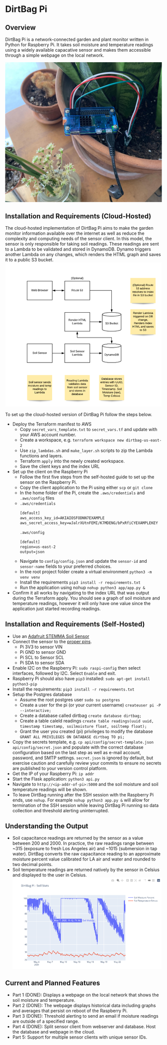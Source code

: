 # DirtBag Pi

## Overview
DirtBag Pi is a network-connected garden and plant monitor written in Python for Raspberry Pi. It takes soil moisture and temperature readings using a widely available capacative sensor and makes them accessible through a simple webpage on the local network.

![DirtBag Pi](img/dbp.jpg?raw=true "DirtBag Pi")

## Installation and Requirements (Cloud-Hosted)
The cloud-hosted implementation of DirtBag Pi aims to make the garden monitor information available over the internet as well as reduce the complexity and computing needs of the sensor client. In this model, the sensor is only responsible for taking soil readings. These readings are sent to a Lambda to be validated and stored in DynamoDB. Dynamo triggers another Lambda on any changes, which renders the HTML graph and saves it to a public S3 bucket.
![Cloud-hosted implementation](img/cloud.png?raw=true "Cloud-hosted implementation")

To set up the cloud-hosted version of DirtBag Pi follow the steps below.
* Deploy the Terraform manifest to AWS
    * Copy `secret_vars_template.txt` to `secret_vars.tf` and update with your AWS account number.
    * Create a workspace, e.g. `terraform workspace new dirtbag-us-east-2`
    * Use `zip_lambdas.sh` and `make_layer.sh` scripts to zip the Lambda functions and layers.
    * Terraform `apply` into the newly created workspace.
    * Save the client keys and the index URL
* Set up the client on the Raspberry Pi
    * Follow the first five steps from the self-hosted guide to set up the sensor on the Raspberry Pi.
    * Copy the client application to the Pi using either `scp` or `git clone`
    * In the home folder of the Pi, create the `.aws/credentials` and `.aws/config` files
    * `.aws/credentials` 
      ```
      [default]
      aws_access_key_id=AKIAIOSFODNN7EXAMPLE
      aws_secret_access_key=wJalrXUtnFEMI/K7MDENG/bPxRfiCYEXAMPLEKEY
      ```
      `.aws/config`
      ```
      [default]
      region=us-east-2
      output=json
      ```
    * Navigate to `config/config.json` and update the `sensor-id` and `sensor-name` fields to your preferred choices.
    * In the root project folder create a virtual environment `python3 -m venv venv`
    * Install the requirements `pip3 install -r requirements.txt`
    * Run the application using nohup `nohup python3 app/app.py &` 
* Confirm it all works by navigating to the index URL that was output during the Terraform apply. You should see a graph of soil moisture and temperature readings, however it will only have one value since the application just started recording readings. 

## Installation and Requirements (Self-Hosted)
* Use an [Adafruit STEMMA Soil Sensor](https://www.adafruit.com/product/4026)
* Connect the sensor to the [proper pins](https://learn.adafruit.com/adafruit-stemma-soil-sensor-i2c-capacitive-moisture-sensor/python-circuitpython-test).
    * Pi 3V3 to sensor VIN
    * Pi GND to sensor GND
    * Pi SCL to Sensor SCL
    * Pi SDA to sensor SDA
* Enable I2C on the Raspberry Pi: `sudo raspi-config` then select interfaces, followed by I2C. Select `Enable` and exit.
* Raspberry Pi should also have `pip3` installed: `sudo apt-get install python3-pip`
* Install the requirements: `pip3 install -r requirements.txt`
* Setup the Postgres database
    * Assume the root postgres user `sudo su postgres`
    * Create a user for the pi (or your current username) `createuser pi -P --interactive;`
    * Create a database called dirtbag `create database dirtbag;`
    * Create a table caleld readings `create table readings(uuid uuid, timestamp timestamp, soilmoisture float, soiltemp float);`
    * Grant the user you created (pi) privileges to modify the database `GRANT ALL PRIVILEGES ON DATABASE dirtbag TO pi;`
* Copy the secrets template, e.g. `cp api/config/secret-template.json api/config/secret.json` and populate with the correct database configuration based on the last step as well as e-mail account, password, and SMTP settings. `secret.json` is ignored by default, but exercise caution and carefully review your commits to ensure no secrets are published to your version control platform.
* Get the IP of your Raspberry Pi: `ip addr`
* Start the Flask application: `python3 api.py`
* Navigate to `http://<ip-addr-of-pi>:5000` and the soil moisture and soil temperature readings will be shown.
* To leave DirtBag running after the SSH session with the Raspberry Pi ends, use `nohup`. For example `nohup python3 app.py &` will allow for termination of the SSH session while leaving DirtBag Pi running so data collection and threshold alerting uninterrupted.  
 
## Understanding the Output
* Soil capacitance readings are returned by the sensor as a value between 200 and 2000. In practice, the raw readings range between ~315 (exposure to fresh Los Angeles air) and ~1015 (submersion in tap water). DirtBag converts the raw capacitance reading to an approximate moisture percent value calibrated for LA air and water and rounded to two decimal points.
* Soil temperature readings are returned natively by the sensor in Celsius and displayed to the user in Celsius.
![Example plot](img/plot.png?raw=true "Example Graph")

## Current and Planned Features
* Part 1 (DONE): Displays a webpage on the local network that shows the soil moisture and temperature.
* Part 2 (DONE): The webpage displays historical data including graphs and averages that persist on reboot of the Raspberry Pi.
* Part 3 (DONE): Threshold alerting to send an email if moisture readings are outside of a specified range.
* Part 4 (DONE): Split sensor client from webserver and database. Host the database and webpage in the cloud.
* Part 5: Support for multiple sensor clients with unique sensor IDs.
